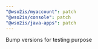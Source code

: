 ```yaml
---
"@wso2is/myaccount": patch
"@wso2is/console": patch
"@wso2is/java-apps": patch
---
```


Bump versions for testing purpose
